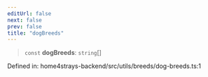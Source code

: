 ```yaml
---
editUrl: false
next: false
prev: false
title: "dogBreeds"
---
```


> `const` **dogBreeds**: `string`[]

Defined in: home4strays-backend/src/utils/breeds/dog-breeds.ts:1
